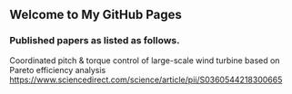 ## Welcome to My GitHub Pages

### Published papers as listed as follows.

Coordinated pitch & torque control of large-scale wind turbine based on Pareto efficiency analysis
https://www.sciencedirect.com/science/article/pii/S0360544218300665
